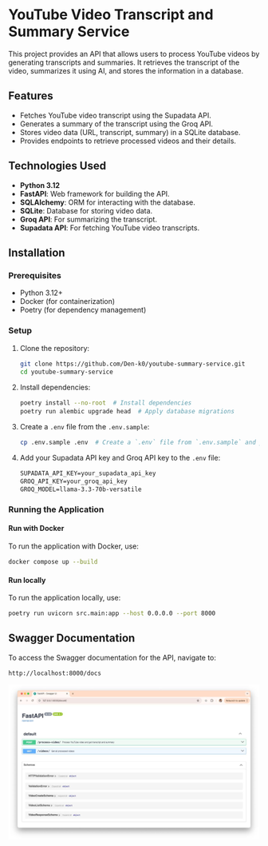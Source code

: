 # YouTube Video Transcript and Summary Service

This project provides an API that allows users to process YouTube videos by generating transcripts and summaries. It retrieves the transcript of the video, summarizes it using AI, and stores the information in a database.

## Features

- Fetches YouTube video transcript using the Supadata API.
- Generates a summary of the transcript using the Groq API.
- Stores video data (URL, transcript, summary) in a SQLite database.
- Provides endpoints to retrieve processed videos and their details.

## Technologies Used

- **Python 3.12**
- **FastAPI**: Web framework for building the API.
- **SQLAlchemy**: ORM for interacting with the database.
- **SQLite**: Database for storing video data.
- **Groq API**: For summarizing the transcript.
- **Supadata API**: For fetching YouTube video transcripts.

## Installation

### Prerequisites

- Python 3.12+
- Docker (for containerization)
- Poetry (for dependency management)

### Setup

1. Clone the repository:

    ```bash
    git clone https://github.com/Den-k0/youtube-summary-service.git
    cd youtube-summary-service
    ```

2. Install dependencies:

    ```bash
    poetry install --no-root  # Install dependencies
    poetry run alembic upgrade head  # Apply database migrations
    ```

3. Create a `.env` file from the `.env.sample`:

    ```bash
    cp .env.sample .env  # Create a `.env` file from `.env.sample` and put your Supadata & Groq API keys
    ```

4. Add your Supadata API key and Groq API key to the `.env` file:

    ```
    SUPADATA_API_KEY=your_supadata_api_key
    GROQ_API_KEY=your_groq_api_key
    GROQ_MODEL=llama-3.3-70b-versatile
    ```

### Running the Application

#### Run with Docker

To run the application with Docker, use:

```bash
docker compose up --build
```

#### Run locally

To run the application locally, use:

```bash
poetry run uvicorn src.main:app --host 0.0.0.0 --port 8000
```

## Swagger Documentation

To access the Swagger documentation for the API, navigate to:
```bash
http://localhost:8000/docs
```

![Swagger Documentation](swagger.jpg)
